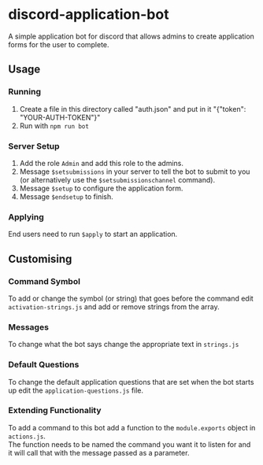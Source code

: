 # discord-application-bot
A simple application bot for discord that allows admins to create application forms for the user to complete.

## Usage

### Running
1. Create a file in this directory called "auth.json" and put in it "{"token": "YOUR-AUTH-TOKEN"}"
2. Run with `npm run bot`

### Server Setup
1. Add the role `Admin` and add this role to the admins.
2. Message `$setsubmissions` in your server to tell the bot to submit to you (or alternatively use the `$setsubmissionschannel` command).
3. Message `$setup` to configure the application form.
4. Message `$endsetup` to finish.

### Applying
End users need to run `$apply` to start an application.

## Customising

### Command Symbol
To add or change the symbol (or string) that goes before the command edit `activation-strings.js` and add or remove strings from the array.

### Messages
To change what the bot says change the appropriate text in `strings.js`

### Default Questions
To change the default application questions that are set when the bot starts up edit the `application-questions.js` file.

### Extending Functionality
To add a command to this bot add a function to the `module.exports` object in `actions.js`.<br>
The function needs to be named the command you want it to listen for and it will call that with the message passed as a parameter.
